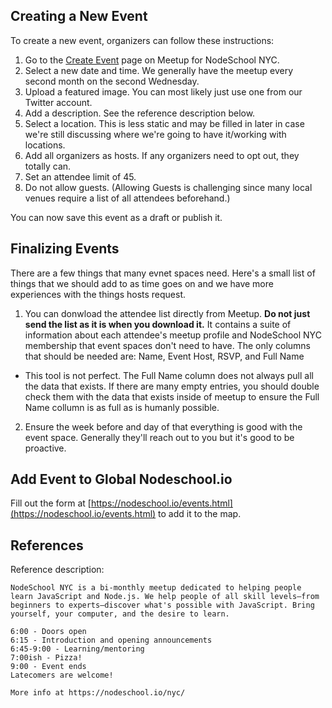 ## Creating a New Event
To create a new event, organizers can follow these instructions:

1. Go to the [Create Event](https://www.meetup.com/nodeschoolnyc/schedule/) page on Meetup for NodeSchool NYC.
2. Select a new date and time. We generally have the meetup every second month on the second Wednesday.
3. Upload a featured image. You can most likely just use one from our Twitter account.
4. Add a description. See the reference description below.
5. Select a location. This is less static and may be filled in later in case we're still discussing where we're going to have it/working with locations.
6. Add all organizers as hosts. If any organizers need to opt out, they totally can.
7. Set an attendee limit of 45.
8. Do not allow guests. (Allowing Guests is challenging since many local venues require a list of all attendees beforehand.)

You can now save this event as a draft or publish it.

## Finalizing Events

There are a few things that many evnet spaces need. Here's a small list of things that we should add to as time goes on and we have more experiences with the things hosts request.

1. You can donwload the attendee list directly from Meetup. **Do not just send the list as it is when you download it.** It contains a suite of information about each attendee's meetup profile and NodeSchool NYC membership that event spaces don't need to have. The only columns that should be needed are: Name, Event Host, RSVP, and Full Name
  * This tool is not perfect. The Full Name column does not always pull all the data that exists. If there are many empty entries, you should double check them with the data that exists inside of meetup to ensure the Full Name collumn is as full as is humanly possible.
2. Ensure the week before and day of that everything is good with the event space. Generally they'll reach out to you but it's good to be proactive.

## Add Event to Global Nodeschool.io
Fill out the form at [https://nodeschool.io/events.html](https://nodeschool.io/events.html) to add it to the map.

## References

Reference description:

```text
NodeSchool NYC is a bi-monthly meetup dedicated to helping people learn JavaScript and Node.js. We help people of all skill levels–from beginners to experts–discover what's possible with JavaScript. Bring yourself, your computer, and the desire to learn.

6:00 - Doors open
6:15 - Introduction and opening announcements
6:45-9:00 - Learning/mentoring
7:00ish - Pizza!
9:00 - Event ends
Latecomers are welcome!

More info at https://nodeschool.io/nyc/
```
